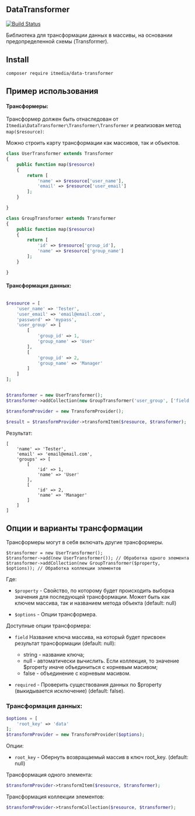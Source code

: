 DataTransformer
---------------

[![Build Status](https://travis-ci.org/by25/DataTransformer.svg?branch=master)](https://travis-ci.org/by25/DataTransformer)


Библиотека для трансформации данных в массивы, на основании предопределенной схемы (Transformer).

Install
-------

```
composer require itmedia/data-transformer
```


Пример использования
--------------------

#### Трансформеры:

Трансформер должен быть отнаследован от `Itmedia\DataTransformer\Transformer\Transformer`
и реализован метод `map($resource)`:


Можно строить карту трансформации как массивов, так и объектов.

```php
class UserTransformer extends Transformer
{
    public function map($resource)
    {
        return [
            'name' => $resource['user_name'],
            'email' => $resource['user_email']
        ];
    }

}

class GroupTransformer extends Transformer
{
    public function map($resource)
    {
        return [
            'id' => $resource['group_id'],
            'name' => $resource['group_name']
        ];
    }

}

```

#### Трансформация данных:


```php

$resource = [
    'user_name' => 'Tester',
    'user_email' => 'email@email.com',
    'password' => 'mypass',
    'user_group' => [
        [
            'group_id' => 1,
            'group_name' => 'User'
        ],
        [
            'group_id' => 2,
            'group_name' => 'Manager'
        ]
    ]
];


$transformer = new UserTransformer();
$transformer->addCollection(new GroupTransformer('user_group', ['field' => 'groups']));

$transformProvider = new TransformProvider();

$result = $transformProvider->transformItem($resource, $transformer);
```

Результат:

```
[
    'name' => 'Tester',
    'email' => 'email@email.com',
    'groups' => [
        [
            'id' => 1,
            'name' => 'User'
        ],
        [
            'id' => 2,
            'name' => 'Manager'
        ]
    ]
]
```


Опции и варианты трансформации
------------------------------

Трансформеры могут в себя включать другие трансформеры.

```
$transformer = new UserTransformer();
$transformer->add(new UserTransformer()); // Обработка одного элемента
$transformer->addCollection(new GroupTransformer($property, $options)); // Обработка коллекции элементов
```

Где:

 - `$property` - Свойство, по которому будет происходить выборка значения для последующей трансформации. Может быть
 как ключем массива, так и названием метода объекта (default: null)

 - `$options` - Опции трансформера.


Доступные опции трансформера:

- `field`  Название ключа массива, на который будет присвоен результат трансформации (default: null):
    - string - название ключа;
    - null   - автоматически вычислить. Если коллекция, то значение $property иначе объединиться с корневым масивом;
    - false  - объединение с корневым масивом.

- `required` - Проверить существования данных по $property (выкидывается исключение) (default: false).



### Трансформация данных:

```php
$options = [
    'root_key' => 'data'
];
$transformProvider = new TransformProvider($options);
```

Опции:

- `root_key` - Обернуть возвращаемый массив в ключ root_key. (default: null)


Трансформация одного элемента:

```php
$transformProvider->transformItem($resource, $transformer);
```

Трансформация коллекции элементов:

```php
$transformProvider->transformCollection($resource, $transformer);
```



